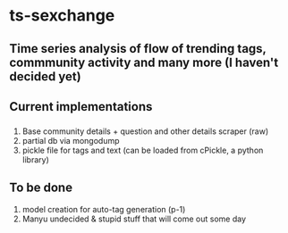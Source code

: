 # ts-sexchange

## Time series analysis of flow of trending tags, commmunity activity and many more (I haven't decided yet)

## Current implementations
### 
1.	Base community details + question and other details scraper (raw)
2.	partial db via mongodump
3.	pickle file for tags and text (can be loaded from cPickle, a python library)

## To be done
1.	model creation for auto-tag generation (p-1)
2.	Manyu undecided & stupid stuff that will come out some day
